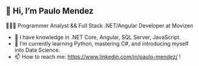 👋 Hi, I’m Paulo Mendez
 -
 👨🏼‍💻 Programmer Analyst && Full Stack .NET/Angular Developer at Movizen
 
- 🌳 I have knowledge in .NET Core, Angular, SQL Server, JavaScript. 
- 🌱 I’m currently learning Python, mastering C#, and introducing myself into Data Science.
- 📫 How to reach me: https://www.linkedin.com/in/paulo-mendez/ !

<!---
paulomendez1/paulomendez1 is a ✨ special ✨ repository because its `README.md` (this file) appears on your GitHub profile.
You can click the Preview link to take a look at your changes.
--->
